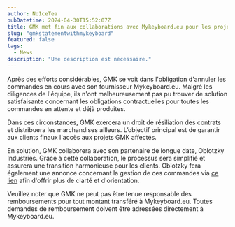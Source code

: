 ```yaml
---
author: No1ceTea
pubDatetime: 2024-04-30T15:52:07Z
title: GMK met fin aux collaborations avec Mykeyboard.eu pour les projets de keycaps
slug: "gmkstatementwithmykeyboard"
featured: false
tags:
  - News
description: "Une description est nécessaire."
---
```


Après des efforts considérables, GMK se voit dans l'obligation d'annuler les commandes en cours avec son fournisseur Mykeyboard.eu. Malgré les diligences de l'équipe, ils n'ont malheureusement pas pu trouver de solution satisfaisante concernant les obligations contractuelles pour toutes les commandes en attente et déjà produites.

Dans ces circonstances, GMK exercera un droit de résiliation des contrats et distribuera les marchandises ailleurs. L’objectif principal est de garantir aux clients finaux l'accès aux projets GMK affectés.

En solution, GMK collaborera avec son partenaire de longue date, Oblotzky Industries. Grâce à cette collaboration, le processus sera simplifié et assurera une transition harmonieuse pour les clients. Oblotzky fera également une annonce concernant la gestion de ces commandes via [ce lien](https://oblotzky.industries/pages/myleftovers) afin d'offrir plus de clarté et d'orientation.

Veuillez noter que GMK ne peut pas être tenue responsable des remboursements pour tout montant transféré à Mykeyboard.eu. Toutes demandes de remboursement doivent être adressées directement à Mykeyboard.eu.
